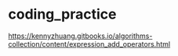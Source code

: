 # coding_practice
https://kennyzhuang.gitbooks.io/algorithms-collection/content/expression_add_operators.html

